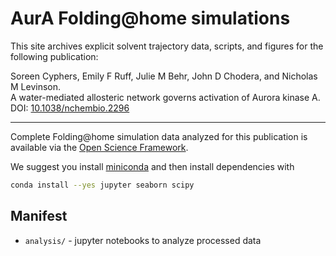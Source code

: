 # AurA Folding@home simulations

This site archives explicit solvent trajectory data, scripts, and figures for the following publication:

Soreen Cyphers, Emily F Ruff, Julie M Behr, John D Chodera, and Nicholas M Levinson.  
A water-mediated allosteric network governs activation of Aurora kinase A.  
DOI: [10.1038/nchembio.2296](http://dx.doi.org/10.1038/nchembio.2296)

----

Complete Folding@home simulation data analyzed for this publication is available via the [Open Science Framework](https://osf.io/afg8h/).

We suggest you install [miniconda](https://conda.io/miniconda.html) and then install dependencies with
```bash
conda install --yes jupyter seaborn scipy
```

## Manifest

* `analysis/` - jupyter notebooks to analyze processed data
